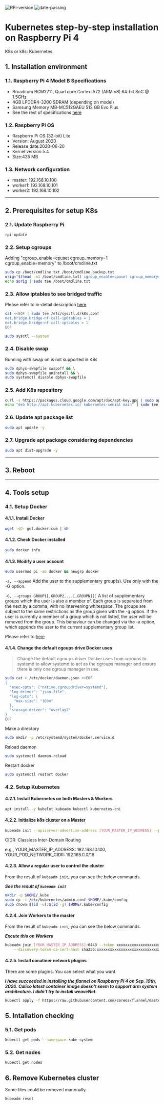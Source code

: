 ![RPi-version](https://img.shields.io/badge/rpi-v4-informational) ![date-passing](https://img.shields.io/badge/sep--10--2020-passing-success) 

# Kubernetes step-by-step installation on Raspberry Pi 4
K8s or k8s: Kubernetes

## 1. Installation environment
### 1.1. Raspberry Pi 4 Model B Specifications
- Broadcom BCM2711, Quad core Cortex-A72 (ARM v8) 64-bit SoC @ 1.5GHz
- 4GB LPDDR4-3200 SDRAM (depending on model)
- Samsung Memory MB-MC512GAEU 512 GB Evo Plus
- See the rest of specifications [here](https://www.raspberrypi.org/products/raspberry-pi-4-model-b/specifications/)

### 1.2. Raspberry Pi OS
- Raspberry Pi OS (32-bit) Lite
- Version: August 2020
- Release date:2020-08-20
- Kernel version:5.4
- Size:435 MB

### 1.3. Network configuration
- master: 192.168.10.100
- worker1: 192.168.10.101
- worker2: 192.168.10.102

---

## 2. Prerequisites for setup K8s
### 2.1. Update Raspberry Pi
```bash
rpi-update
```

### 2.2. Setup cgroups
Adding "cgroup_enable=cpuset cgroup_memory=1 cgroup_enable=memory" to /boot/cmdline.txt
```bash
sudo cp /boot/cmdline.txt /boot/cmdline_backup.txt
orig="$(head -n1 /boot/cmdline.txt) cgroup_enable=cpuset cgroup_memory=1 cgroup_enable=memory"
echo $orig | sudo tee /boot/cmdline.txt
```

### 2.3. Allow iptables to see bridged traffic
Please refer to in-detail description [here](https://kubernetes.io/docs/concepts/extend-kubernetes/compute-storage-net/network-plugins/#network-plugin-requirements)
```bash
cat <<EOF | sudo tee /etc/sysctl.d/k8s.conf
net.bridge.bridge-nf-call-ip6tables = 1
net.bridge.bridge-nf-call-iptables = 1
EOF
```
```bash
sudo sysctl --system
```

### 2.4. Disable swap
Running with swap on is not supported in K8s
```bash
sudo dphys-swapfile swapoff && \
sudo dphys-swapfile uninstall && \
sudo systemctl disable dphys-swapfile
```

### 2.5. Add K8s repository
```bash
curl -s https://packages.cloud.google.com/apt/doc/apt-key.gpg | sudo apt-key add - && \
echo "deb http://apt.kubernetes.io/ kubernetes-xenial main" | sudo tee /etc/apt/sources.list.d/kubernetes.list
```

### 2.6. Update apt package list
```bash
sudo apt update -y
```

### 2.7. Upgrade apt package considering dependencies
```bash
sudo apt dist-upgrade -y
```

----

## 3. Reboot

---

## 4. Tools setup
### 4.1. Setup Docker
#### 4.1.1. Install Docker
```bash
wget -qO- get.docker.com | sh
```

#### 4.1.2. Check Docker installed
```bash
sudo docker info
```

#### 4.1.3. Modify a user account
```bash
sudo usermod pi -aG docker && newgrp docker
```
`-a, --append`
Add the user to the supplementary group(s). Use only with the -G option.

`-G, --groups GROUP1[,GROUP2,...[,GROUPN]]]`
A list of supplementary groups which the user is also a member of. Each group is separated from the next by a comma, with no intervening whitespace. The groups are subject to the same restrictions as the group given with the -g option.
If the user is currently a member of a group which is not listed, the user will be removed from the group. This behaviour can be changed via the -a option, which appends the user to the current supplementary group list.

Please refer to [here](https://linux.die.net/man/8/usermod)


#### 4.1.4. Change the default cgoups drive Docker uses
> Change the default cgroups driver Docker uses from cgroups to systemd to allow systemd to act as the cgroups manager and ensure there is only one cgroup manager in use.
```bash
sudo cat > /etc/docker/daemon.json <<EOF
{
  "exec-opts": ["native.cgroupdriver=systemd"],
  "log-driver": "json-file",
  "log-opts": {
    "max-size": "100m"
  },
  "storage-driver": "overlay2"
}
EOF
```
Make a directory
```bash
sudo mkdir -p /etc/systemd/system/docker.service.d
```
Reload daemon
```bash
sudo systemctl daemon-reload
```
Restart docker
```bash
sudo systemctl restart docker
```


### 4.2. Setup Kubernetes
#### 4.2.1. Install Kubernetes on both Masters & Workers
```bash
apt install -y kubelet kubeadm kubectl kubernetes-cni
```

#### 4.2.2. Initialize k8s cluster on a Master
```bash
kubeadm init --apiserver-advertise-address [YOUR_MASTER_IP_ADDRESS] --pod-network-cidr=[YOUR_POD_NETWORK_CIDR]
```
CIDR: Classless Inter-Domain Routing

e.g., YOUR_MASTER_IP_ADDRESS: 192.168.10.100, YOUR_POD_NETWORK_CIDR: 192.168.0.0/16

#### 4.2.3. Allow a regular user to control the cluster
From the result of `kubeadm init`, you can see the below commands.

***See the result of `kubeadm init`***
```bash
mkdir -p $HOME/.kube
sudo cp -i /etc/kubernetes/admin.conf $HOME/.kube/config
sudo chown $(id -u):$(id -g) $HOME/.kube/config
```

#### 4.2.4. Join Workers to the master
From the result of `kubeadm init`, you can see the below commands.

***Excute this on Workers***
```bash
kubeadm join [YOUR_MASTER_IP_ADDRESS]:6443 --token xxxxxxxxxxxxxxxxxxxxxxx \
    --discovery-token-ca-cert-hash sha256:xxxxxxxxxxxxxxxxxxxxxxxxxxxxxxxxxxxxxxxxxxxxxxxxxxxxxxxxxxxxxxxx
```

#### 4.2.5. Install conatiner network plugins
There are some plugins. You can select what you want.

***I have succeeded in installing the flannel on Raspberry Pi 4 on Sep. 10th, 2020.
Calico latest container image doesn't seem to support arm system architecture. I didn't try to install weaveNet.***

```bash
kubectl apply -f https://raw.githubusercontent.com/coreos/flannel/master/Documentation/kube-flannel.yml
```

## 5. Intallation checking
### 5.1. Get pods
```bash
kubectl get pods --namespace kube-system
```

### 5.2. Get nodes
```bash
kubectl get nodes
```

## 6. Remove Kubernetes cluster
Some files could be removed mannually.
```bash
kubeadm reset
```
